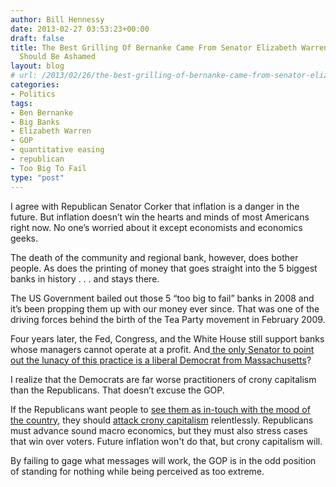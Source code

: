 ```yaml
---
author: Bill Hennessy
date: 2013-02-27 03:53:23+00:00
draft: false
title: The Best Grilling Of Bernanke Came From Senator Elizabeth Warren And Republicans
  Should Be Ashamed
layout: blog
# url: /2013/02/26/the-best-grilling-of-bernanke-came-from-senator-elizabeth-warren-and-republicans-should-be-ashamed/
categories:
- Politics
tags:
- Ben Bernanke
- Big Banks
- Elizabeth Warren
- GOP
- quantitative easing
- republican
- Too Big To Fail
type: "post"
---
```


I agree with Republican Senator Corker that inflation is a danger in the future. But inflation doesn’t win the hearts and minds of most Americans right now. No one’s worried about it except economists and economics geeks.



The death of the community and regional bank, however, does bother people. As does the printing of money that goes straight into the 5 biggest banks in history . . . and stays there.

The US Government bailed out those 5 “too big to fail” banks in 2008 and it’s been propping them up with our money ever since. That was one of the driving forces behind the birth of the Tea Party movement in February 2009.

Four years later, the Fed, Congress, and the White House still support banks whose managers cannot operate at a profit. And[ the only Senator to point out the lunacy of this practice is a liberal Democrat from Massachusetts](https://www.businessinsider.com/elizabeth-warren-on-bank-subsidy-2013-2)?

I realize that the Democrats are far worse practitioners of crony capitalism than the Republicans. That doesn’t excuse the GOP.

If the Republicans want people to [see them as in-touch with the mood of the country](https://www.people-press.org/2013/02/26/gop-seen-as-principled-but-out-of-touch-and-too-extreme/), they should [attack crony capitalism](https://hennessysview.com/2013/02/26/heres-the-one-book-every-conservative-must-read/) relentlessly. Republicans must advance sound macro economics, but they must also stress cases that win over voters. Future inflation won't do that, but crony capitalism will.

By failing to gage what messages will work, the GOP is in the odd position of standing for nothing while being perceived as too extreme.
